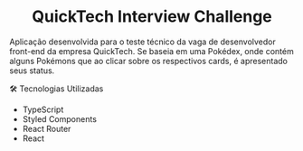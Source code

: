 <h1 align='center'>QuickTech Interview Challenge</h1>

<p>Aplicação desenvolvida para o teste técnico da vaga de desenvolvedor front-end da empresa QuickTech. Se baseia em uma Pokédex, onde contém alguns Pokémons que ao clicar sobre os respectivos cards, é apresentado seus status.</p>



:hammer_and_wrench: Tecnologias Utilizadas

- TypeScript
- Styled Components
- React Router
- React



